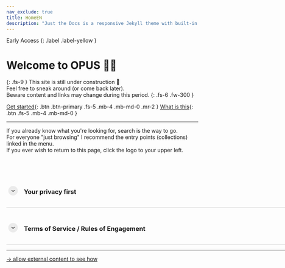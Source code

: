 ```yaml
---
nav_exclude: true
title: HomeEN
description: "Just the Docs is a responsive Jekyll theme with built-in search that is easily customizable and hosted on GitHub Pages."
---
```

Early Access
{: .label .label-yellow }
# Welcome to OPUS 👋🏼
{: .fs-9 }
This site is still under construction 🚧<br>
Feel free to sneak around (or come back later).<br>
Beware content and links may change during this period.
{: .fs-6 .fw-300 }


[Get started](/OER){: .btn .btn-primary .fs-5 .mb-4 .mb-md-0 .mr-2 }
[What is this](/About){: .btn .fs-5 .mb-4 .mb-md-0 }

---
If you already know what you're looking for, search is the way to go. <br>
For everyone "just browsing" I recommend the entry points (collections) linked in the menu. <br>
If you ever wish to return to this page, click the logo to your upper left. <br>

<html>
  <head>
    <meta charset="UTF-8">
    <meta name="viewport" content="width=device-width, initial-scale=1">
    <style>
    .container {
      padding-right: 10px;
      padding-left: 0px;
      margin-right: auto;
      margin-left: auto;
      padding-top: 2rem;
      max-width: 800px;
    }
    @media (min-width: 768px) {
      .container {
        width: 750px;
      }
    }
    @media (min-width: 992px) {
      .container {
        width: 970px;
      }
    }
    @media (min-width: 1200px) {
      .container {
        width: 1170px;
      }
    }
    [data-ripple] {
      position: relative;
      overflow: hidden;
    }
    .ripple-effect {
      position: absolute;
      border-radius: 9999px;
      animation: ripple-animation 2s;
    }
    @keyframes ripple-animation {
      from {
        transform: scale(1);
        opacity: 0.4;
      }
      to {
        transform: scale(100);
        opacity: 0;
      }
    }
    .aks-accordion {
      width: 100%;
      margin: 0 auto;
    }
    .aks-accordion-row {
    }
    .aks-accordion-item {
      width: 100%;
      border-bottom: 1px solid #DADADA;
      padding-top: 20px;
      padding-right: 5px;
      padding-bottom: 12px;
      padding-left: 5px;
      cursor: pointer;
    }
    .aks-accordion-item-row {
      display: flex;
      align-items: center;
      justify-content: flex-start;
    }
    .aks-accordion-item-icon {
      width: 25px;
      height: 25px;
      background: rgb(218,218,218,0.5);
      border-radius: 9999px;
      cursor: pointer;
      user-select: none;
      display: flex;
      align-items: center;
      justify-content: center;
      margin-right: 1rem;
      text-align: center;
    }
    .aks-accordion-item-icon svg {
      width: 15px;
      fill: black;
      margin: 0 auto;
    }
    .aks-accordion-item-title {
      width: 90%;
      text-align: left;
      line-height: 1.5;
      display: flex;
      align-items: center;
    }
    .aks-accordion-item-title h4 {
      margin: 0;
    }
    .aks-accordion-item-content {
      display: none;
      width: 100%;
      padding-top: 12px;
      padding-right: 8px;
      padding-bottom: 0;
      padding-left: 42px;
      overflow: hidden;
      word-break: break-word;
      width: 88%;
      text-align: left;
      line-height: 1.5;
    }
    .aks-accordion-item.opened .aks-accordion-item-icon-open {
      display: none;
    }
    .aks-accordion-item-icon-close {
      display: none;
    }
    .aks-accordion-item.opened .aks-accordion-item-icon-close {
      display: block;
    }
    @media screen and (max-width: 500px) {
      .aks-accordion {
        width: 100%;
      }
      .aks-accordion-item-content {
        padding-left: 11px;
        width: 92%;
      }
    }
    </style>
  </head>
  <body>
    <div class="container">
        <div class="aks-accordion" itemscope itemtype="https://schema.org/FAQPage" data-accordion="">
            <div class="aks-accordion-row">
                <div class="aks-accordion-item" itemscope itemprop="mainEntity" itemtype="https://schema.org/Question" data-accordion-item="" data-ripple="#00000026">
                    <div class="aks-accordion-item-row">
                        <div class="aks-accordion-item-icon">
                            <svg class="aks-accordion-item-icon-open" viewBox="0 0 32 32"><path d="M16.003 18.626l7.081-7.081L25 13.46l-8.997 8.998-9.003-9 1.917-1.916z" />
                            </svg>
                            <svg class="aks-accordion-item-icon-close" viewBox="0 0 32 32"><path d="M15.997 13.374l-7.081 7.081L7 18.54l8.997-8.998 9.003 9-1.916 1.916z" />
                            </svg>
                        </div>
                    <div class="aks-accordion-item-title">
                    <h3 itemprop="name">Your privacy first</h3>
                    </div>
                </div>
                <div class="aks-accordion-item-content" itemscope itemprop="acceptedAnswer" itemtype="https://schema.org/Answer" data-accordion-content="">
                    <p itemprop="text">
                        Mental health is a deeply personal and potentially delicate matter. We keep your visit private.
                        <ul>
                            <li>We don't track your visit.</li>
                            <li>We don't store cookies.</li>
                            <li>We don't run ads.</li>
                        </ul>
                    </p>
                </div>
            </div>
            <div class="aks-accordion-item" itemscope itemprop="mainEntity" itemtype="https://schema.org/Question" data-accordion-item="" data-ripple="#00000026">
                <div class="aks-accordion-item-row">
                    <div class="aks-accordion-item-icon">
                        <svg class="aks-accordion-item-icon-open" viewBox="0 0 32 32"><path d="M16.003 18.626l7.081-7.081L25 13.46l-8.997 8.998-9.003-9 1.917-1.916z" /></svg>
                        <svg class="aks-accordion-item-icon-close" viewBox="0 0 32 32"><path d="M15.997 13.374l-7.081 7.081L7 18.54l8.997-8.998 9.003 9-1.916 1.916z" /></svg>
                    </div>
                    <div class="aks-accordion-item-title">
                        <h3 itemprop="name">Terms of Service / Rules of Engagement</h3>
                    </div>
                </div>
                <div class="aks-accordion-item-content" itemscope itemprop="acceptedAnswer" itemtype="https://schema.org/Answer" data-accordion-content="">
                    <p itemprop="text">There are some rules of engagement to this site.
                        <ol>
                            <li>
                            <strong>Please cite and give credit</strong> to any given sources or, if none are provided, make sure to link back to the article.
                            </li>
                            <li>Please note this site is <strong>neither in peer-review nor rigorously updated </strong>.
                            </li>
                            <li>Please <strong>help provide sources</strong> and <strong>report copyright issues</strong>.
                            </li>
                        </ol>
                    </p>
                </div>
            </div>
        </div>
    </div>
    <script src='/assets/page/jquery.min'></script>
    <script src="./script.js"></script>
    <script>
        (function () {
            "use strict";
            var jQueryPlugin = (window.jQueryPlugin = function (ident, func) {
                return function (arg) {
                    if (this.length > 1) {
                        this.each(function () {
                            var $this = $(this);
                            if (!$this.data(ident)) {
                                $this.data(ident, func($this, arg));
                            }
                        });
                        return this;
                        } else if (this.length === 1) {
                            if (!this.data(ident)) {
                                this.data(ident, func(this, arg));
                            }
                            return this.data(ident);
                        }
                };
            });
        })();
        (function () {
            "use strict";
            function Accordion($roots) {
            var element = $roots;
            var accordion = $roots.first("[data-accordion]");
            var accordion_target = $roots.find("[data-accordion-item]");
            var accordion_content = $roots.find("[data-accordion-content]");
            $(accordion_target).click(function () {
                $(this).toggleClass("opened");
                $(this).find(accordion_content).slideToggle("slow");
                $(this).siblings().find(accordion_content).slideUp("slow");
                $(this).siblings().removeClass("opened");
            });
            }
            $.fn.Accordion = jQueryPlugin("Accordion", Accordion);
            $("[data-accordion]").Accordion();
            function Ripple_Button($root) {
            var elements = $root;
            var ripple_btn = $root.first("[data-ripple]");
            $(ripple_btn).on("click", function (event) {
                event.preventDefault();
                var $div = $("<div/>"),
                btnOffset = ripple_btn.offset(),
                xPos = event.pageX - btnOffset.left,
                yPos = event.pageY - btnOffset.top;
                $div.addClass("ripple-effect");
                $div.css({
                height: ripple_btn.height(),
                width: ripple_btn.height(),
                top: yPos - $div.height() / 2,
                left: xPos - $div.width() / 2,
                background: ripple_btn.data("ripple") || "#ffffff26"
                });
                ripple_btn.append($div);
                window.setTimeout(function () {
                $div.remove();
                }, 2000);
            });
            }
            $.fn.Ripple_Button = jQueryPlugin("Ripple_Button", Ripple_Button);
            $("[data-ripple]").Ripple_Button();
        })();
    </script>
</body>
</html>

---

<a href="https://citation-example-generator.scribbr.com/?locale=de-DE&amp;citationStyle=apa&amp;citationStyles=apa%2Charvard-zitierweise%2Cdeutsche-zitierweise&amp;sourceType=webpage&amp;ref=https%3A%2F%2Fwww.scribbr.de%2Frichtig-zitieren%2Finternetquellen-zitieren%2F&amp;title=Internetquellen%2520einfach%2520zitieren%253A%2520Unterschiede%2520%2526%2520Beispiele" target="myiFrame">→ allow external content to see how</a>

<iframe name="myiFrame" src="about:blank" allowfullscreen="true" frameborder="0" id="iFrameResizer0" scrolling="no" style="min-height: 227px; width: 100%; overflow: hidden; height: 286px;"></iframe>